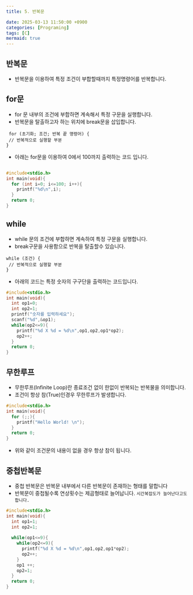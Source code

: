 ```yaml
---
title: 5. 반복문

date: 2025-03-13 11:50:00 +0900
categories: [Programing]
tags: [C]
mermaid: true
---
```

## 반복문 
- 반복문을 이용하여 특정 조건이 부합할때까지 특정명령어를 반복합니다.
## for문
- for 문 내부의 조건에 부합하면 계속해서 특정 구문을 실행합니다.
- 반복문을 탈출하고자 하는 위치에 break문을 삽입합니다.

```shell
 for (초기화; 조건; 반복 끝 명령어) {
 // 반복적으로 실행할 부분
}
```

- 아래는 for문을 이용하여 0에서 100까지 출력하는 코드 입니다.

```c

#include<stdio.h>
int main(void){
  for (int i=0; i<=100; i++){
    printf("%d\n",i);
  }
  return 0;
}

```
## while
- while 문의 조건에 부합하면 계속하여 특정 구문을 실행합니다.
- break구문을 사용함으로 반복을 탈출할수 있습니다.
```shell
while (조건) {
 // 반복적으로 실행할 부분
}
```
- 아래의 코드는 특정 숫자의 구구단을 출력하는 코드입니다.

```c
#include<stdio.h>
int main(void){
  int op1=0;
  int op2=1;
  printf("숫자를 입력하세요");
  scanf("%d",&op1);
  while(op2<=9){
    printf("%d X %d = %d\n",op1,op2,op1*op2);
    op2++;
  }
  return 0;
}

```
## 무한루프
- 무한루프(Infinite Loop)란 종료조건 없이 한없이 반복되는 반복물을 의미합니다. 
- 조건이 항상 참(True)인경우 무한루프가 발생합니다.

```c
#include<stdio.h>
int main(void){
  for (;;){
    printf("Hello World! \n");
  }
  return 0;
}
```
- 위와 같이 조건문의 내용이 없을 경우 항상 참이 됩니다.
## 중첩반복문
- 중첩 반복문은 반복문 내부에서 다른 반복문이 존재하는 형태를 말합니다
- 반복문이 중첩될수록 연상횟수는 제곱형태로 늘어납니다. `시간복잡도가 늘어난다고도 합니다.`

```c
#include<stdio.h>
int main(void){
  int op1=1;
  int op2=1;
  
  while(op1<=9){
    while(op2<=9){
      printf("%d X %d = %d\n",op1,op2,op1*op2);
      op2++;
    }
    op1 ++;  
    op2=1;
  }
  return 0;
}

```
